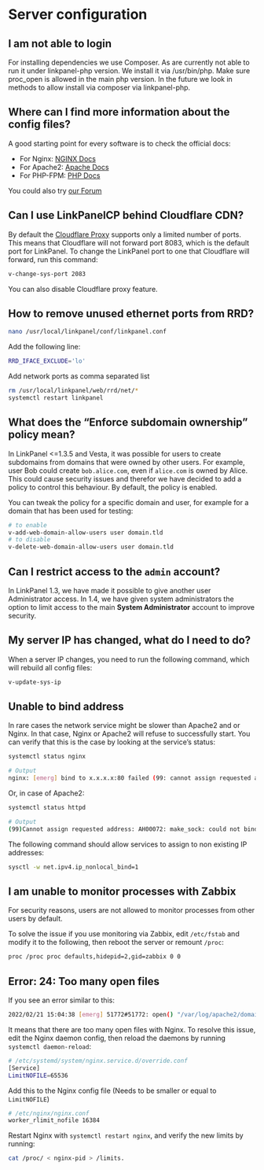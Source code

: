 # Server configuration

## I am not able to login

For installing dependencies we use Composer. As are currently not able
to run it under linkpanel-php version. We install it via /usr/bin/php. Make
sure proc_open is allowed in the main php version. In the future we look
in methods to allow install via composer via linkpanel-php.

## Where can I find more information about the config files?

A good starting point for every software is to check the official docs:

- For Nginx: [NGINX Docs](https://nginx.org/en/docs/)
- For Apache2: [Apache Docs](http://httpd.apache.org/docs/2.4/)
- For PHP-FPM: [PHP Docs](https://www.php.net/manual/en/install.fpm.configuration.php)

You could also try [our Forum](https://forum.hestiacp.com)

## Can I use LinkPanelCP behind Cloudflare CDN?

By default the [Cloudflare Proxy](https://developers.cloudflare.com/fundamentals/get-started/reference/network-ports/) supports only a limited number of ports. This means that Cloudflare will not forward port 8083, which is the default port for LinkPanel. To change the LinkPanel port to one that Cloudflare will forward, run this command:

```bash
v-change-sys-port 2083
```

You can also disable Cloudflare proxy feature.

## How to remove unused ethernet ports from RRD?

```bash
nano /usr/local/linkpanel/conf/linkpanel.conf
```

Add the following line:

```bash
RRD_IFACE_EXCLUDE='lo'
```

Add network ports as comma separated list

```bash
rm /usr/local/linkpanel/web/rrd/net/*
systemctl restart linkpanel
```

## What does the “Enforce subdomain ownership” policy mean?

In LinkPanel <=1.3.5 and Vesta, it was possible for users to create subdomains from domains that were owned by other users. For example, user Bob could create `bob.alice.com`, even if `alice.com` is owned by Alice. This could cause security issues and therefor we have decided to add a policy to control this behaviour. By default, the policy is enabled.

You can tweak the policy for a specific domain and user, for example for a domain that has been used for testing:

```bash
# to enable
v-add-web-domain-allow-users user domain.tld
# to disable
v-delete-web-domain-allow-users user domain.tld
```

## Can I restrict access to the `admin` account?

In LinkPanel 1.3, we have made it possible to give another user Administrator access. In 1.4, we have given system administrators the option to limit access to the main **System Administrator** account to improve security.

## My server IP has changed, what do I need to do?

When a server IP changes, you need to run the following command, which will rebuild all config files:

```bash
v-update-sys-ip
```

## Unable to bind address

In rare cases the network service might be slower than Apache2 and or Nginx. In that case, Nginx or Apache2 will refuse to successfully start. You can verify that this is the case by looking at the service’s status:

```bash
systemctl status nginx

# Output
nginx: [emerg] bind to x.x.x.x:80 failed (99: cannot assign requested address)
```

Or, in case of Apache2:

```bash
systemctl status httpd

# Output
(99)Cannot assign requested address: AH00072: make_sock: could not bind to address x.x.x.x:8443
```

The following command should allow services to assign to non existing IP addresses:

```bash
sysctl -w net.ipv4.ip_nonlocal_bind=1
```

## I am unable to monitor processes with Zabbix

For security reasons, users are not allowed to monitor processes from other users by default.

To solve the issue if you use monitoring via Zabbix, edit `/etc/fstab` and modify it to the following, then reboot the server or remount `/proc`:

```bash
proc /proc proc defaults,hidepid=2,gid=zabbix 0 0
```

## Error: 24: Too many open files

If you see an error similar to this:

```bash
2022/02/21 15:04:38 [emerg] 51772#51772: open() "/var/log/apache2/domains/domain.tld.error.log" failed (24: Too many open files)
```

It means that there are too many open files with Nginx. To resolve this issue, edit the Nginx daemon config, then reload the daemons by running `systemctl daemon-reload`:

```bash
# /etc/systemd/system/nginx.service.d/override.conf
[Service]
LimitNOFILE=65536
```

Add this to the Nginx config file (Needs to be smaller or equal to `LimitNOFILE`)

```bash
# /etc/nginx/nginx.conf
worker_rlimit_nofile 16384
```

Restart Nginx with `systemctl restart nginx`, and verify the new limits by running:

```bash
cat /proc/ < nginx-pid > /limits.
```
